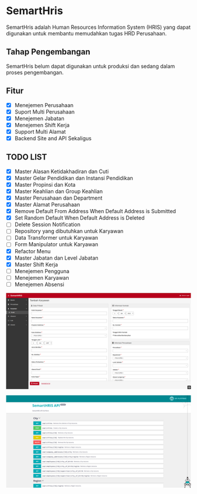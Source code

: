# SemartHris

SemartHris adalah Human Resources Information System (HRIS) yang dapat digunakan untuk membantu memudahkan tugas HRD Perusahaan.

## Tahap Pengembangan

SemartHris belum dapat digunakan untuk produksi dan sedang dalam proses pengembangan.

## Fitur

- [X] Menejemen Perusahaan
- [X] Suport Multi Perusahaan
- [X] Menejemen Jabatan
- [X] Menejemen Shift Kerja
- [X] Support Multi Alamat
- [X] Backend Site and API Sekaligus

## TODO LIST

- [X] Master Alasan Ketidakhadiran dan Cuti
- [X] Master Gelar Pendidikan dan Instansi Pendidikan
- [X] Master Propinsi dan Kota
- [X] Master Keahlian dan Group Keahlian
- [X] Master Perusahaan dan Department
- [X] Master Alamat Perusahaan
- [X] Remove Default From Address When Default Address is Submitted
- [X] Set Random Default When Default Address is Deleted
- [ ] Delete Session Notification
- [ ] Repository yang dibutuhkan untuk Karyawan
- [ ] Data Transformer untuk Karyawan
- [ ] Form Manipulator untuk Karyawan
- [X] Refactor Menu
- [X] Master Jabatan dan Level Jabatan
- [X] Master Shift Kerja
- [ ] Menejemen Pengguna
- [ ] Menejemen Karyawan
- [ ] Menejemen Absensi

![SemartHris Preview](preview.png)

![SemartHris API Preview](api-preview.png)